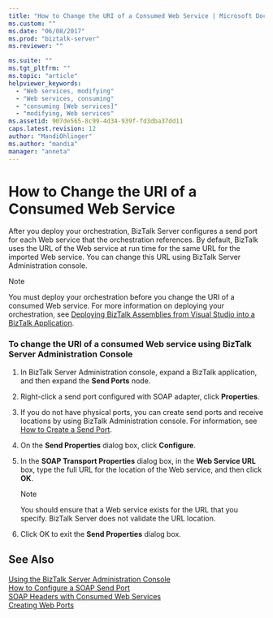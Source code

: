 ```yaml
---
title: "How to Change the URI of a Consumed Web Service | Microsoft Docs"
ms.custom: ""
ms.date: "06/08/2017"
ms.prod: "biztalk-server"
ms.reviewer: ""

ms.suite: ""
ms.tgt_pltfrm: ""
ms.topic: "article"
helpviewer_keywords: 
  - "Web services, modifying"
  - "Web services, consuming"
  - "consuming [Web services]"
  - "modifying, Web services"
ms.assetid: 907de565-8c99-4d34-939f-fd3dba37dd11
caps.latest.revision: 12
author: "MandiOhlinger"
ms.author: "mandia"
manager: "anneta"
---
```

# How to Change the URI of a Consumed Web Service
After you deploy your orchestration, BizTalk Server configures a send port for each Web service that the orchestration references. By default, BizTalk uses the URL of the Web service at run time for the same URL for the imported Web service. You can change this URL using BizTalk Server Administration console.  
  
> [!NOTE]
>  You must deploy your orchestration before you change the URI of a consumed Web service. For more information on deploying your orchestration, see [Deploying BizTalk Assemblies from Visual Studio into a BizTalk Application](../core/deploying-biztalk-assemblies-from-visual-studio-into-a-biztalk-application.md).  
  
### To change the URI of a consumed Web service using BizTalk Server Administration Console  
  
1.  In BizTalk Server Administration console, expand a BizTalk application, and then expand the **Send Ports** node.  
  
2.  Right-click a send port configured with SOAP adapter, click **Properties**.  
  
3.  If you do not have physical ports, you can create send ports and receive locations by using BizTalk Administration console. For information, see [How to Create a Send Port](../core/how-to-create-a-send-port2.md).  
  
4.  On the **Send Properties** dialog box, click **Configure**.  
  
5.  In the **SOAP Transport Properties** dialog box, in the **Web Service URL** box, type the full URL for the location of the Web service, and then click **OK**.  
  
    > [!NOTE]
    >  You should ensure that a Web service exists for the URL that you specify. BizTalk Server does not validate the URL location.  
  
6.  Click OK to exit the **Send Properties** dialog box.  
  
## See Also  
 [Using the BizTalk Server Administration Console](../core/using-the-biztalk-server-administration-console.md)   
 [How to Configure a SOAP Send Port](../core/how-to-configure-a-soap-send-port.md)   
 [SOAP Headers with Consumed Web Services](../core/soap-headers-with-consumed-web-services.md)   
 [Creating Web Ports](../core/creating-web-ports.md)